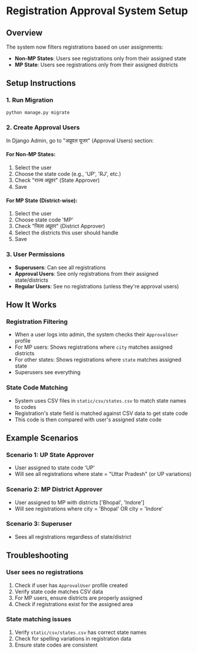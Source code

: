 # Registration Approval System Setup

## Overview
The system now filters registrations based on user assignments:
- **Non-MP States**: Users see registrations only from their assigned state
- **MP State**: Users see registrations only from their assigned districts

## Setup Instructions

### 1. Run Migration
```bash
python manage.py migrate
```

### 2. Create Approval Users
In Django Admin, go to "अप्रूवल यूजर" (Approval Users) section:

#### For Non-MP States:
1. Select the user
2. Choose the state code (e.g., 'UP', 'RJ', etc.)
3. Check "राज्य अप्रूवर" (State Approver)
4. Save

#### For MP State (District-wise):
1. Select the user
2. Choose state code 'MP'
3. Check "जिला अप्रूवर" (District Approver)
4. Select the districts this user should handle
5. Save

### 3. User Permissions
- **Superusers**: Can see all registrations
- **Approval Users**: See only registrations from their assigned state/districts
- **Regular Users**: See no registrations (unless they're approval users)

## How It Works

### Registration Filtering
- When a user logs into admin, the system checks their `ApprovalUser` profile
- For MP users: Shows registrations where `city` matches assigned districts
- For other states: Shows registrations where `state` matches assigned state
- Superusers see everything

### State Code Matching
- System uses CSV files in `static/csv/states.csv` to match state names to codes
- Registration's state field is matched against CSV data to get state code
- This code is then compared with user's assigned state code

## Example Scenarios

### Scenario 1: UP State Approver
- User assigned to state code 'UP'
- Will see all registrations where state = "Uttar Pradesh" (or UP variations)

### Scenario 2: MP District Approver
- User assigned to MP with districts ['Bhopal', 'Indore']
- Will see registrations where city = 'Bhopal' OR city = 'Indore'

### Scenario 3: Superuser
- Sees all registrations regardless of state/district

## Troubleshooting

### User sees no registrations
1. Check if user has `ApprovalUser` profile created
2. Verify state code matches CSV data
3. For MP users, ensure districts are properly assigned
4. Check if registrations exist for the assigned area

### State matching issues
1. Verify `static/csv/states.csv` has correct state names
2. Check for spelling variations in registration data
3. Ensure state codes are consistent